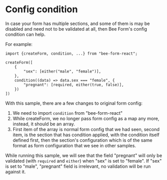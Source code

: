 # Config condition

In case your form has multiple sections, and some of them is may be disabled and need not to be validated at all, then Bee Form's config condition can help.

For example:

```
import {createForm, condition, ...} from "bee-form-react";

createForm([
    {
        "sex": [either("male", "female")],
    },
    condition((data) => data.sex === "female", {
        "pregnant": [required, either(true, false)],
    })
])
```

With this sample, there are a few changes to original form config:

 1. We need to import `condition` from "bee-form-react"
 2. While createForm, we no longer pass form config as a map any more, instead, it should be an array.
 3. First item of the array is normal form config that we had seen, second item, is the section that has condition applied, with the condition itself defined first, then the section's configuration which is of the same format as form configuration that we see in other samples.
 
While running this sample, we will see that the field "pregnant" will only be validated (with `required` and `either`) when "sex" is set to "female". If "sex" is set to "male", "pregnant" field is irrelevant, no validation will be run against it.


